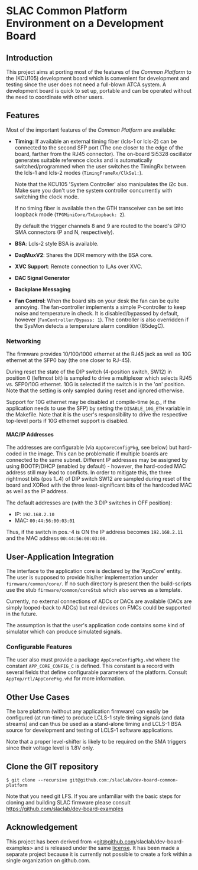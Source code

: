 # SLAC Common Platform Environment on a Development Board

## Introduction
This project aims at porting most of the features of the *Common Platform*
to the (KCU105) development board which is convenient for development and
testing since the user does not need a full-blown ATCA system. A development
board is quick to set up, portable and can be operated without the need to
coordinate with other users.

## Features
Most of the important features of the *Common Platform* are available:
 - **Timing**: If available an external timing fiber (lcls-1 or lcls-2) 
   can be connected to the second SFP port (The one closer to the edge
   of the board, farther from the RJ45 connector). The on-board Si5328 oscillator
   generates suitable reference clocks and is automatically switched/programmed
   when the user switches the TimingRx between the lcls-1 and lcls-2 modes
   (`TimingFrameRx/ClkSel:`).

   Note that the KCU105 'System Controller' also manipulates the i2c bus.
   Make sure you don't use the system controller concurrently with switching
   the clock mode.

   If no timing fiber is available then the GTH transceiver can be set into
   loopback mode (`TPGMiniCore/TxLoopback: 2`).

   By default the trigger channels 8 and 9 are routed to the board's GPIO
   SMA connectors (P and N, respectively).

 - **BSA**: Lcls-2 style BSA is available.
 - **DaqMuxV2**: Shares the DDR memory with the BSA core.
 - **XVC Support**: Remote connection to ILAs over XVC.
 - **DAC Signal Generator**
 - **Backplane Messaging**
 - **Fan Control**: When the board sits on your desk the fan can be quite
   annoying. The fan-controller implements a simple P-controller to keep
   noise and temperature in check. It is disabled/bypassed by default, however
   (`FanController/Bypass: 1`). The controller is also overridden if the
   SysMon detects a temperature alarm condition (85degC).

### Networking
The firmware provides 10/100/1000 ethernet at the RJ45 jack as well as
10G ethernet at the SFP0 bay (the one closer to RJ-45).

During reset the state of the DIP switch (4-position switch, SW12) in
position 0 (leftmost bit) is sampled to drive a multiplexer which selects
RJ45 vs. SFP0/10G ethernet. 10G is selected if the switch is in the 'on'
position. Note that the setting is only sampled during reset and ignored
otherwise.

Support for 10G ethernet may be disabled at compile-time (e.g., if the
application needs to use the SFP) by setting the `DISABLE_10G_ETH` variable
in the Makefile. Note that it is the user's responsibility to drive the
respective top-level ports if 10G ethernet support is disabled.

#### MAC/IP Addresses
The addresses are configurable (via `AppCoreConfigPkg`, see below) but
hard-coded in the image. This can be problematic if multiple boards
are connected to the same subnet. Different IP addresses may be assigned
by using BOOTP/DHCP (enabled by default) - however, the hard-coded MAC
address still may lead to conflicts. In order to mitigate this, the
three rightmost bits (pos 1..4) of DIP switch SW12 are sampled during
reset of the board and XORed with the three least-significant bits
of the hardcoded MAC as well as the IP address.

The default addresses are (with the 3 DIP switches in OFF position):
- IP:  `192.168.2.10`
- MAC: `00:44:56:00:03:01`

Thus, if the switch in pos.-4 is ON the IP address becomes `192.168.2.11`
and the MAC address `00:44:56:00:03:00`.

## User-Application Integration
The interface to the application core is declared by the 'AppCore' entity.
The user is supposed to provide his/her implementation under 
`firmware/common/core/`. If no such directory is present then the build-scripts
use the stub `firmware/common/coreStub` which also serves as a template.

Currently, no external connections of ADCs or DACs are available (DACs are
simply looped-back to ADCs) but real devices on FMCs could be supported in
the future.

The assumption is that the user's application code contains some kind of
simulator which can produce simulated signals.

### Configurable Features
The user also must provide a package `AppCoreConfigPkg.vhd` where
the constant `APP_CORE_CONFIG_C` is defined. This constant is a record
with several fields that define configurable parameters of the platform.
Consult `AppTop/rtl/AppCorePkg.vhd` for more information.

## Other Use Cases
The bare platform (without any application firmware) can easily be
configured (at run-time) to produce LCLS-1 style timing signals (and
data streams) and can thus be used as a stand-alone timing and LCLS-1
BSA source for development and testing of LCLS-1 software applications.

Note that a proper level-shifter is likely to be required on the SMA triggers
since their voltage level is 1.8V only.

## Clone the GIT repository
```
$ git clone --recursive git@github.com:/slaclab/dev-board-common-platform
```

Note that you need git LFS. If you are unfamiliar with the basic steps
for cloning and building SLAC firmware please consult
<https://github.com/slaclab/dev-board-examples>

## Acknowledgement

This project has been derived from <git@github.com/slaclab/dev-board-examples>
and is released under the same [license](LICENSE.txt). It has been made a separate project
because it is currently not possible to create a fork within a single organization
on github.com.
